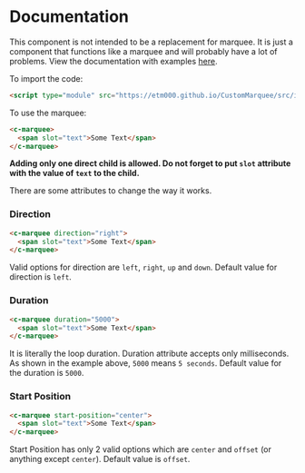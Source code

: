 # Documentation

This component is not intended to be a replacement for marquee. It is just a component that functions like a marquee and will probably have a lot of problems. View the documentation with examples [here](https://etm000.github.io/CustomMarquee/docs/).

To import the code:
```html
<script type="module" src="https://etm000.github.io/CustomMarquee/src/index.js"></script>
```

To use the marquee:
```html
<c-marquee>
  <span slot="text">Some Text</span>
</c-marquee>
```

**Adding only one direct child is allowed. Do not forget to put `slot` attribute with the value of `text` to the child.**

There are some attributes to change the way it works.
### Direction
```html
<c-marquee direction="right">
  <span slot="text">Some Text</span>
</c-marquee>
```
Valid options for direction are `left`, `right`, `up` and `down`. Default value for direction is `left`.

### Duration
```html
<c-marquee duration="5000">
  <span slot="text">Some Text</span>
</c-marquee>
```
It is literally the loop duration. Duration attribute accepts only milliseconds. As shown in the example above, `5000` means `5 seconds`. Default value for the duration is `5000`.

### Start Position
```html
<c-marquee start-position="center">
  <span slot="text">Some Text</span>
</c-marquee>
```
Start Position has only 2 valid options which are `center` and `offset` (or anything except `center`). Default value is `offset`.
